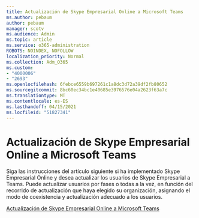 ```yaml
---
title: Actualización de Skype Empresarial Online a Microsoft Teams
ms.author: pebaum
author: pebaum
manager: scotv
ms.audience: Admin
ms.topic: article
ms.service: o365-administration
ROBOTS: NOINDEX, NOFOLLOW
localization_priority: Normal
ms.collection: Adm_O365
ms.custom:
- "4000006"
- "2693"
ms.openlocfilehash: 6febce6559b697261c1a8dc3d72a39df2fb80652
ms.sourcegitcommit: 8bc60ec34bc1e40685e3976576e04a2623f63a7c
ms.translationtype: MT
ms.contentlocale: es-ES
ms.lasthandoff: 04/15/2021
ms.locfileid: "51827341"
---
```

# <a name="upgrade-from-skype-for-business-online-to-teams"></a>Actualización de Skype Empresarial Online a Microsoft Teams  

Siga las instrucciones del artículo siguiente si ha implementado Skype Empresarial Online y desea actualizar los usuarios de Skype Empresarial a Teams. Puede actualizar usuarios por fases o todas a la vez, en función del recorrido de actualización que haya elegido su organización, asignando el modo de coexistencia y actualización adecuado a los usuarios.

[Actualización de Skype Empresarial Online a Microsoft Teams](https://docs.microsoft.com/MicrosoftTeams/upgrade-to-teams-execute-skypeforbusinessonline) 